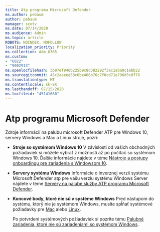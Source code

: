 ```yaml
---
title: Atp programu Microsoft Defender
ms.author: pebaum
author: pebaum
manager: scotv
ms.date: 07/14/2020
ms.audience: Admin
ms.topic: article
ROBOTS: NOINDEX, NOFOLLOW
localization_priority: Priority
ms.collection: Adm_O365
ms.custom:
- "6022"
- "9002913"
ms.openlocfilehash: 3b07ef940b225b9c8d382292f3ac1aba0c1ebb22
ms.sourcegitcommit: 45c2aaeee58c0be466b76c7f0cd71e796d3c8f76
ms.translationtype: MT
ms.contentlocale: sk-SK
ms.lasthandoff: 07/15/2020
ms.locfileid: "45141680"
---
```

# <a name="onboarding-microsoft-defender-atp"></a>Atp programu Microsoft Defender

Zdroje informácií na palubu microsoft Defender ATP pre Windows 10, servery Windows a Mac a Linux stroje, pozri: 

- **Stroje so systémom Windows 10** V závislosti od vašich obchodných požiadaviek si môžete vybrať z možností až po počítač so systémom Windows 10. Ďalšie informácie nájdete v téme [Nástroje a postupy onboardingu pre zariadenia s Windowsom 10](https://docs.microsoft.com/windows/security/threat-protection/microsoft-defender-atp/configure-endpoints). 

- **Servery systému Windows** Informácie o inverznej verzii systému Microsoft Defender atp pre vašu verziu systému Windows Server nájdete v téme [Servery na palube služby ATP programu Microsoft Defender](https://docs.microsoft.com/windows/security/threat-protection/microsoft-defender-atp/configure-server-endpoints).

- **Koncové body, ktoré nie sú v systéme Windows**  Pred nástupom do systému, ktorý nie je systémom Windows, musíte spĺňať systémové požiadavky pre [Mac](https://docs.microsoft.com/windows/security/threat-protection/microsoft-defender-atp/microsoft-defender-atp-mac#system-requirements) alebo [Linux](https://docs.microsoft.com/windows/security/threat-protection/microsoft-defender-atp/microsoft-defender-atp-linux#system-requirements).

    Po potvrdení systémových požiadaviek si pozrite tému [Palubné zariadenia, ktoré nie sú zariadeniami so systémom Windows](https://docs.microsoft.com/windows/security/threat-protection/microsoft-defender-atp/configure-endpoints-non-windows#onboarding-non-windows-machines).